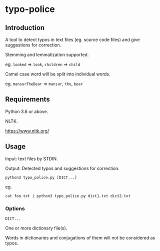 # typo-police

## Introduction

A tool to detect typos in text files (eg. source code files) and give suggestions for correction.

Stemming and lemmatization supported.

eg. `looked` => `look`, `children` => `child`

Camel case word will be split into individual words.

eg. `mansurTheBear` => `mansur`, `the`, `bear`

## Requirements

Python 3.6 or above.

NLTK.

https://www.nltk.org/

## Usage

Input: text files by STDIN.

Output: Detected typos and suggestions for correction.

`python3 typo_police.py [DICT...]`

eg.

`cat foo.txt | python3 typo_police.py dict1.txt dict2.txt`

### Options

`DICT...`

One or more dictionary file(s).

Words in dictionaries and conjugations of them will not be considered as typos.
